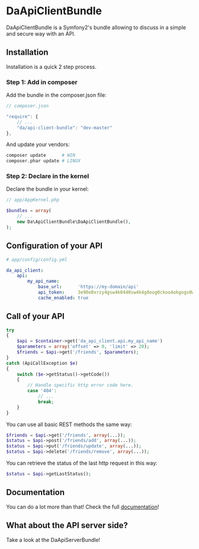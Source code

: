 DaApiClientBundle
=================

DaApiClientBundle is a Symfony2's bundle allowing to discuss in a simple and secure way with an API.

Installation
------------

Installation is a quick 2 step process.

### Step 1: Add in composer

Add the bundle in the composer.json file:

``` js
// composer.json

"require": {
    // ...
    "da/api-client-bundle": "dev-master"
},
```

And update your vendors:

``` bash
composer update      # WIN
composer.phar update # LINUX
```

### Step 2: Declare in the kernel

Declare the bundle in your kernel:

``` php
// app/AppKernel.php

$bundles = array(
    // ...
    new Da\ApiClientBundle\DaApiClientBundle(),
);
```

Configuration of your API
-------------------------

``` yaml
# app/config/config.yml

da_api_client:
    api:
        my_api_name:
            base_url:      'https://my-domain/api'
            api_token:     3e90o0xrzy4gsw4k0440sw4k4g8oog0ckoo4okgogs0wowo4sg
            cache_enabled: true
```

Call of your API
----------------

``` php
try
{
    $api = $container->get('da_api_client.api.my_api_name')
    $parameters = array('offset' => 0, 'limit' => 20);
    $friends = $api->get('/friends', $parameters);
}
catch (ApiCallException $e)
{
    switch ($e->getStatus()->getCode())
    {
        // Handle specific http error code here.
        case '404':
            // ...
            break;
    }
}
```

You can use all basic REST methods the same way:

``` php
$friends = $api->get('/friends', array(...));
$status = $api->post('/friends/add', array(...));
$status = $api->put('/friends/update', array(...));
$status = $api->delete('/friends/remove', array(...));
```

You can retrieve the status of the last http request in this way:

``` php
$status = $api->getLastStatus();
```

Documentation
-------------

You can do a lot more than that! Check the full [documentation](https://github.com/Gnuckorg/DaApiClientBundle/blob/master/Resources/doc/index.md)!

What about the API server side?
-------------------------------

Take a look at the DaApiServerBundle!